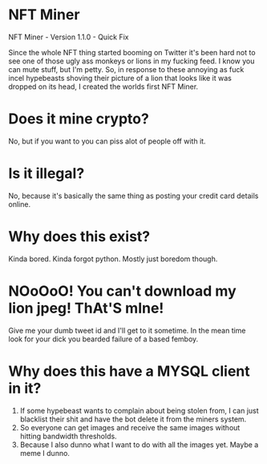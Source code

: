 # NFT Miner 
NFT Miner - Version 1.1.0 - Quick Fix

Since the whole NFT thing started booming on Twitter it's been hard not to see one of those ugly ass monkeys or lions in my fucking feed. I know you can mute stuff, but I'm petty. So, in response to these annoying as fuck incel hypebeasts shoving their picture of a lion that looks like it was dropped on its head, I created the worlds first NFT Miner.

<h1>Does it mine crypto?</h1>

No, but if you want to you can piss alot of people off with it.

<h1>Is it illegal?</h1>

No, because it's basically the same thing as posting your credit card details online.

<h1>Why does this exist?</h1>

Kinda bored. Kinda forgot python. Mostly just boredom though.

<h1>NOoOoO! You can't download my lion jpeg! ThAt'S mIne!</h1>

Give me your dumb tweet id and I'll get to it sometime. In the mean time look for your dick you bearded failure of a based femboy.

<h1>Why does this have a MYSQL client in it?</h1>

1. If some hypebeast wants to complain about being stolen from, I can just blacklist their shit and have the bot delete it from the miners system.
2. So everyone can get images and receive the same images without hitting bandwidth thresholds.
3. Because I also dunno what I want to do with all the images yet. Maybe a meme I dunno.
